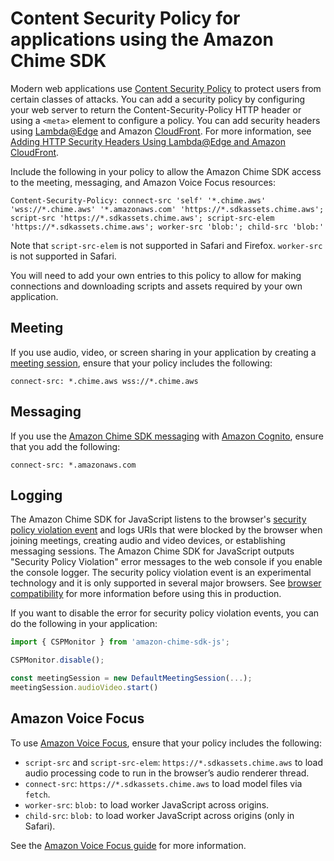 # Content Security Policy for applications using the Amazon Chime SDK

Modern web applications use [Content Security Policy](https://developer.mozilla.org/en-US/docs/Web/HTTP/CSP) to protect users from certain classes of attacks. You can add a security policy by configuring your web server to return the Content-Security-Policy HTTP header or using a `<meta>` element to configure a policy. You can add security headers using [Lambda@Edge](https://docs.aws.amazon.com/lambda/latest/dg/lambda-edge.html) and Amazon [CloudFront](https://aws.amazon.com/cloudfront/). For more information, see [Adding HTTP Security Headers Using Lambda@Edge and Amazon CloudFront](https://aws.amazon.com/blogs/networking-and-content-delivery/adding-http-security-headers-using-lambdaedge-and-amazon-cloudfront/).

Include the following in your policy to allow the Amazon Chime SDK access to the meeting, messaging, and Amazon Voice Focus resources:

```
Content-Security-Policy: connect-src 'self' '*.chime.aws' 'wss://*.chime.aws' '*.amazonaws.com' 'https://*.sdkassets.chime.aws'; script-src 'https://*.sdkassets.chime.aws'; script-src-elem 'https://*.sdkassets.chime.aws'; worker-src 'blob:'; child-src 'blob:'
```

Note that `script-src-elem` is not supported in Safari and Firefox. `worker-src` is not supported in Safari.

You will need to add your own entries to this policy to allow for making connections and downloading scripts and assets required by your own application.

## Meeting

If you use audio, video, or screen sharing in your application by creating a [meeting session](https://github.com/aws/amazon-chime-sdk-js#meeting-session), ensure that your policy includes the following:

```
connect-src: *.chime.aws wss://*.chime.aws
```

## Messaging

If you use the [Amazon Chime SDK messaging](https://docs.aws.amazon.com/chime/latest/dg/using-the-messaging-sdk.html) with [Amazon Cognito](https://aws.amazon.com/cognito/), ensure that you add the following:

```
connect-src: *.amazonaws.com
```

## Logging

The Amazon Chime SDK for JavaScript listens to the browser's [security policy violation event](https://developer.mozilla.org/en-US/docs/Web/API/SecurityPolicyViolationEvent) and logs URIs that were blocked by the browser when joining meetings, creating audio and video devices, or establishing messaging sessions. The Amazon Chime SDK for JavaScript outputs "Security Policy Violation" error messages to the web console if you enable the console logger. The security policy violation event is an experimental technology and it is only supported in several major browsers. See [browser compatibility](https://developer.mozilla.org/en-US/docs/Web/API/SecurityPolicyViolationEvent#browser_compatibility) for more information before using this in production.

If you want to disable the error for security policy violation events, you can do the following in your application:

```typescript
import { CSPMonitor } from 'amazon-chime-sdk-js';

CSPMonitor.disable();

const meetingSession = new DefaultMeetingSession(...);
meetingSession.audioVideo.start()
```


## Amazon Voice Focus

To use [Amazon Voice Focus](https://aws.github.io/amazon-chime-sdk-js/modules/amazonvoice_focus.html), ensure that your policy includes the following:

* `script-src` and `script-src-elem`: `https://*.sdkassets.chime.aws` to load audio processing code to run in the browser’s audio renderer thread.
* `connect-src`: `https://*.sdkassets.chime.aws` to load model files via `fetch`.
* `worker-src`: `blob:` to load worker JavaScript across origins.
* `child-src`: `blob:` to load worker JavaScript across origins (only in Safari).

See the [Amazon Voice Focus guide](https://aws.github.io/amazon-chime-sdk-js/modules/amazonvoice_focus.html#content-security-policy) for more information.